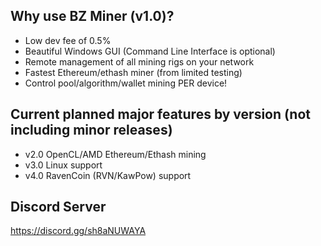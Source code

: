 ## Why use BZ Miner (v1.0)?
- Low dev fee of 0.5%
- Beautiful Windows GUI (Command Line Interface is optional)
- Remote management of all mining rigs on your network
- Fastest Ethereum/ethash miner (from limited testing)
- Control pool/algorithm/wallet mining PER device!

## Current planned major features by version (not including minor releases)
- v2.0 OpenCL/AMD Ethereum/Ethash mining
- v3.0 Linux support
- v4.0 RavenCoin (RVN/KawPow) support

## Discord Server
https://discord.gg/sh8aNUWAYA
